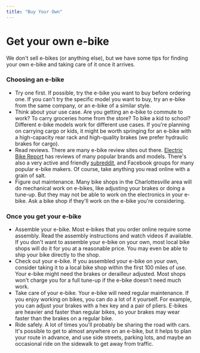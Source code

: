 ```yaml
---
title: "Buy Your Own"
---
```

# Get your own e-bike

We don't sell e-bikes (or anything else), but we have some tips for
finding your own e-bike and taking care of it once it arrives.

### Choosing an e-bike

* Try one first. If possible, try the e-bike you want to buy before
    ordering one. If you can't try the specific model you want to buy,
    try an e-bike from the same company, or an e-bike of a similar
    style.
* Think about your use case. Are you getting an e-bike to commute to
    work? To carry groceries home from the store? To bike a kid to
    school? Different e-bike models work for different use cases. If
    you're planning on carrying cargo or kids, it might be worth
    springing for an e-bike with a high-capacity rear rack and
    high-quality brakes (we prefer hydraulic brakes for cargo).
* Read reviews. There are many e-bike review sites out there. [Electric
    Bike Report](https://electricbikereport.com) has reviews of many
    popular brands and models. There's also a very active and friendly
    [subreddit](https://reddit.com/r/ebikes), and Facebook groups for
    many popular e-bike makers. Of course, take anything you read online
    with a grain of salt.
* Figure out maintenance. Many bike shops in the Charlottesville area
    will do mechanical work on e-bikes, like adjusting your brakes or
    doing a tune-up. But they may not be able to work on the electronics
    in your e-bike. Ask a bike shop if they'll work on the e-bike you're
    considering.

### Once you get your e-bike

* Assemble your e-bike. Most e-bikes that you order online require some
    assembly. Read the assembly instructions and watch videos if
    available. If you don't want to assemble your e-bike on your own,
    most local bike shops will do it for you at a reasonable price. You
    may even be able to ship your bike directly to the shop.
* Check out your e-bike. If you assembled your e-bike on your own,
    consider taking it to a local bike shop within the first 100 miles
    of use. Your e-bike might need the brakes or derailleur adjusted.
    Most shops won't charge you for a full tune-up if the e-bike doesn't
    need much work.
* Take care of your e-bike. Your e-bike will need regular maintenance.
    If you enjoy working on bikes, you can do a lot of it yourself. For
    example, you can adjust your brakes with a hex key and a pair of
    pliers. E-bikes are heavier and faster than regular bikes, so your
    brakes may wear faster than the brakes on a regular bike.
* Ride safely. A lot of times you'll probably be sharing the road with cars.
    It's possible to get to almost anywhere on an e-bike, but it helps to plan
    your route in advance, and use side streets, parking lots, and maybe an
    occasional ride on the sidewalk to get away from traffic.
